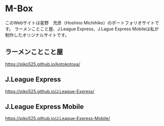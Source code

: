 # M-Box
このWebサイトは星野　充彦（Hoshino Michihiko）のポートフォリオサイトです。
ラーメンことこと屋、J.League Express、J.Lague Express Mobileは私が制作したオリジナルサイトです。

## ラーメンことこと屋
https://piko525.github.io/kotokotoya/
## J.League Express
https://piko525.github.io/J.League-Express/
## J.League Express Mobile
https://piko525.github.io/J.League-Express-Mobile/

